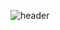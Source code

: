 ![header](https://capsule-render.vercel.app/api?type=waving&color=86B05D&height=250&section=header&text=Hi!%20I'm%20Woojiyeong&fontSize=30&fontColor=ffffff)



